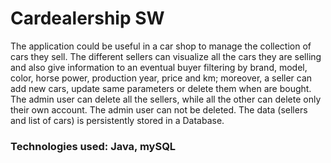 # Cardealership SW

The application could be useful in a car shop to manage the collection of cars they sell. 
The different sellers can visualize all the cars they are selling and also give information to an eventual buyer filtering by brand, model, color, horse power, production year, price and km; moreover, a seller can add new cars, update same parameters or delete them when are bought. The admin user can delete all the sellers, while all the other can delete only their own account. 
The admin user can not be deleted. The data (sellers and list of cars) is persistently stored in a Database. 
### Technologies used: Java, mySQL
